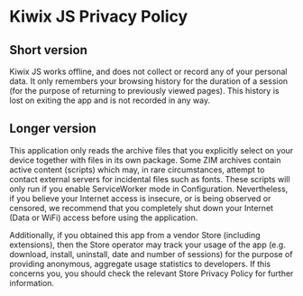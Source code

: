 # Kiwix JS Privacy Policy

## Short version

Kiwix JS works offline, and does not collect or record any of your personal data. It only remembers
your browsing history for the duration of a session (for the purpose of returning to previously
viewed pages). This history is lost on exiting the app and is not recorded in any way.

## Longer version

This application only reads the archive files that you explicitly select on your device together
with files in its own package. Some ZIM archives contain active content (scripts) which may, in
rare circumstances, attempt to contact external servers for incidental files such as fonts.
These scripts will only run if you enable ServiceWorker mode in Configuration. Nevertheless, if
you believe your Internet access is insecure, or is being observed or censored, we recommend
that you completely shut down your Internet (Data or WiFi) access before using the application.

Additionally, if you obtained this app from a vendor Store (including extensions), then the Store
operator may track your usage of the app (e.g. download, install, uninstall, date and number of
sessions) for the purpose of providing anonymous, aggregate usage statistics to developers. If
this concerns you, you should check the relevant Store Privacy Policy for further information.
